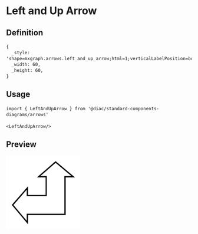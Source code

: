 # Left and Up Arrow

## Definition

```
{
  _style: 'shape=mxgraph.arrows.left_and_up_arrow;html=1;verticalLabelPosition=bottom;verticalAlign=top;strokeWidth=2;strokeColor=#000000;',
  _width: 60,
  _height: 60,
}
```

## Usage

```
import { LeftAndUpArrow } from '@diac/standard-components-diagrams/arrows'

<LeftAndUpArrow/>
```

## Preview

<img src="./left-and-up-arrow.png" width="200"/>
